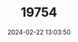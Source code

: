 ---
title: "19754"
category: "Rousettus amplexicaudatus"
draft: false
date: 2024-02-22 13:03:50
languages:
  English: ["Common Rousette", "Geoffroy's Rousette"]
---